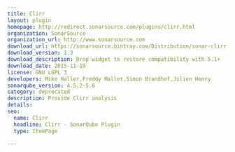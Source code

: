 ```yaml
---
title: Clirr
layout: plugin
homepage: http://redirect.sonarsource.com/plugins/clirr.html
organization: SonarSource
organization_url: http://www.sonarsource.com
download_url: https://sonarsource.bintray.com/Distribution/sonar-clirr-plugin/sonar-clirr-plugin-1.3.jar
download_version: 1.3
download_description: Drop widget to restore compatibility with 5.1+
download_date: 2015-11-19
license: GNU LGPL 3
developers: Mike Haller,Freddy Mallet,Simon Brandhof,Julien Henry
sonarqube_version: 4.5.2-5.6
category: deprecated
description: Provide Clirr analysis
details: 
seo: 
  name: Clirr
  headline: Clirr - SonarQube Plugin
  type: ItemPage

---
```

